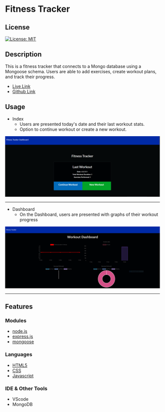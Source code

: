 # Fitness Tracker

## License
[![License: MIT](https://img.shields.io/badge/License-MIT-yellow.svg)](https://opensource.org/licenses/MIT)


## Description
This is a fitness tracker that connects to a Mongo database using a Mongoose schema. Users are able to add exercises, create workout plans, and track their progress.
-  [Live Link](https://shielded-hollows-02836.herokuapp.com/)
-  [Github Link](https://github.com/DespairGirl/Fitness-Tracker)



## Usage
- Index
    -  Users are presented today's date and their last workout stats.
    -  Option to continue workout or create a new workout.



![FITTracker](/public/assets/Capture.PNG)

---
    
- Dashboard
    - On the Dashboard, users are presented with graphs of their workout progress   
    



![dashboard](/public/assets/Capture3.PNG)



---


## Features

### Modules
- [node.js](https://nodejs.org/en/)
- [express.js](https://expressjs.com/)
- [mongoose](https://mongoosejs.com/docs/)

### Languages 
- [HTML5](https://developer.mozilla.org/en-US/docs/Web/Guide/HTML/HTML5)
- [CSS](https://developer.mozilla.org/en-US/docs/Web/CSS)
- [Javascript](https://developer.mozilla.org/en-US/docs/Web/JavaScript)


### IDE & Other Tools
-  VScode
-  MongoDB


